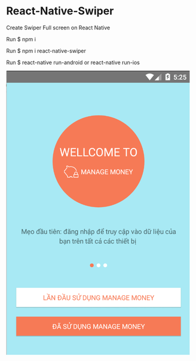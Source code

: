 # React-Native-Swiper
Create Swiper Full screen on React Native 

Run $ npm i

Run $ npm i react-native-swiper

Run $ react-native run-android or react-native run-ios

<img src="./src/images/Demo.gif" alt="Demo swiper"/>
